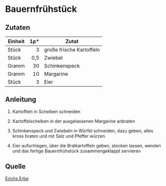 # Bauernfrühstück

## Zutaten

| Einheit | 1p* | Zutat                    |
|---------|----:|--------------------------|
| Stück   | 3   | große frische Kartoffeln |
| Stück   | 0,5 | Zwiebel                  |
| Gramm   | 30  | Schinkenspeck            |
| Gramm   | 10  | Margarine                |
| Stück   | 3   | Eier                     |

## Anleitung

1. Kartoffeln in Scheiben schneiden

2. Kartoffelscheiben in der ausgelassenen Margarine anbraten

3. Schinkenspeck und Zwiebeln in Würfel schneiden, dazu geben, alles kross
   braten und mit Salz und Pfeffer würzen

4. Eier aufschlagen, über die Bratkartoffeln geben, stocken lassen, wenden und
   das fertige Bauernfrühstück zusammengeklappt servieren

## Quelle

[Erichs Erbe](https://www.erichserbe.de/017)
